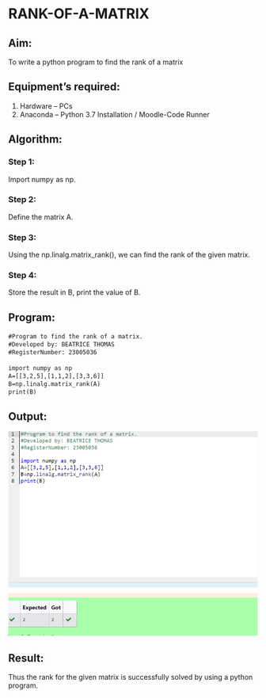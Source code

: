 # RANK-OF-A-MATRIX

## Aim:
To write a python program to find the rank of a matrix

## Equipment’s required:
1. 	Hardware – PCs
2. 	Anaconda – Python 3.7 Installation / Moodle-Code Runner

## Algorithm:
### Step 1: 
Import numpy as np.
### Step 2: 
Define the matrix A.
### Step 3: 
Using the np.linalg.matrix_rank(), we can find the rank of the given matrix.
### Step 4: 
Store the result in B, print the value of B.

## Program:
```
#Program to find the rank of a matrix.
#Developed by: BEATRICE THOMAS
#RegisterNumber: 23005036

import numpy as np
A=[[3,2,5],[1,1,2],[3,3,6]]
B=np.linalg.matrix_rank(A)
print(B)

```
## Output:

![Alt text](<Screenshot 2023-11-24 201248-1.png>)

## Result:
Thus the rank for the given matrix is successfully solved by  using a python program.

